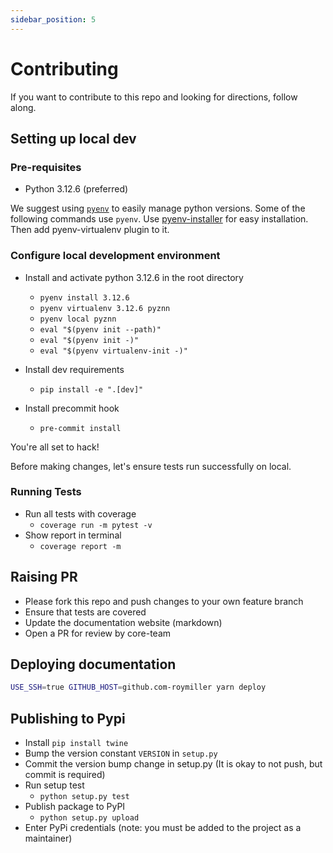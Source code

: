 ```yaml
---
sidebar_position: 5
---
```


# Contributing

If you want to contribute to this repo and looking for directions, follow along.

## Setting up local dev

### Pre-requisites

- Python 3.12.6 (preferred)

We suggest using [`pyenv`](https://github.com/pyenv/pyenv-virtualenv) to easily manage python versions. Some of the
following commands use `pyenv`.
Use [pyenv-installer](https://github.com/pyenv/pyenv-installer) for easy installation. Then add pyenv-virtualenv plugin
to it.

### Configure local development environment

- Install and activate python 3.12.6 in the root directory

    - `pyenv install 3.12.6`
    - `pyenv virtualenv 3.12.6 pyznn`
    - `pyenv local pyznn`
    - `eval "$(pyenv init --path)"`
    - `eval "$(pyenv init -)"`
    - `eval "$(pyenv virtualenv-init -)"`

- Install dev requirements

    - `pip install -e ".[dev]"`

- Install precommit hook

    - `pre-commit install`

You're all set to hack!

Before making changes, let's ensure tests run successfully on local.

### Running Tests

- Run all tests with coverage
    - `coverage run -m pytest -v`
- Show report in terminal
    - `coverage report -m`

## Raising PR

- Please fork this repo and push changes to your own feature branch
- Ensure that tests are covered
- Update the documentation website (markdown)
- Open a PR for review by core-team

## Deploying documentation

```bash
USE_SSH=true GITHUB_HOST=github.com-roymiller yarn deploy
```

## Publishing to Pypi

- Install `pip install twine`
- Bump the version constant `VERSION` in `setup.py`
- Commit the version bump change in setup.py (It is okay to not push, but commit is required)
- Run setup test
    - `python setup.py test`
- Publish package to PyPI
    - `python setup.py upload`
- Enter PyPi credentials (note: you must be added to the project as a maintainer)
